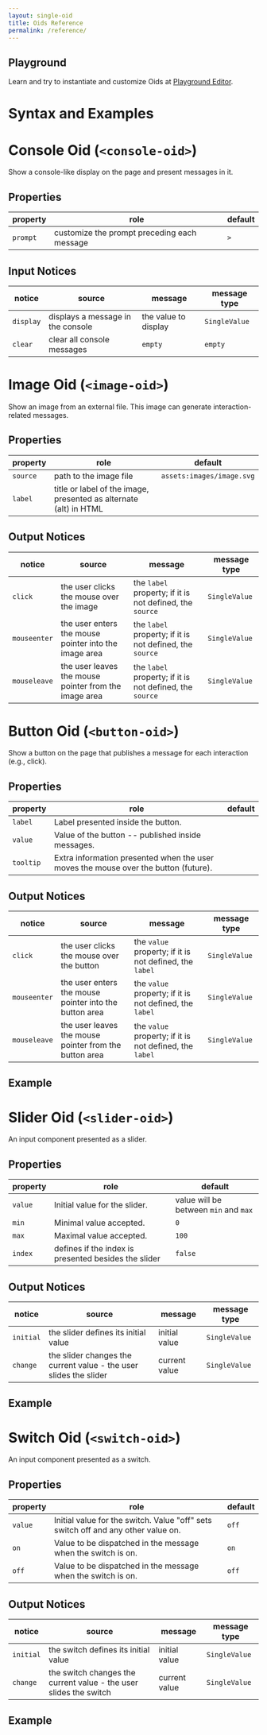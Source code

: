 ```yaml
---
layout: single-oid
title: Oids Reference
permalink: /reference/
---
```


<!-- Jekyll directive to avoid Liquid filters
{% raw %}
-->

<oid-sphere stylesheet="/oid/assets/css/oidclasses.css" assets="/oid/assets/images/tutorial/" global>
</oid-sphere>

## Playground

Learn and try to instantiate and customize Oids at [Playground Editor](https://mundorum.github.io/oid/oid/playground/editor/).

# Syntax and Examples

# Console Oid (`<console-oid>`)

Show a console-like display on the page and present messages in it.

## Properties

property  | role     | default
----------| -------- | -------
`prompt` | customize the prompt preceding each message | `>`

## Input Notices

notice    | source  | message | message type
----------| --------| ------- | ------------
`display` | displays a message in the console | the value to display | `SingleValue`
`clear`   | clear all console messages | `empty` | `empty`

<p>
<oid-play>
  <button-oid label="Start"
              value="The dinosaur jumped into the mud."
              publish="click~show/message">
  </button-oid>

  <console-oid prompt="*"
               subscribe="show/message~display">
  </console-oid>
</oid-play>
</p>

# Image Oid (`<image-oid>`)

Show an image from an external file. This image can generate interaction-related messages.

## Properties

property  | role     | default
----------| -------- | -------
`source`  | path to the image file | `assets:images/image.svg`
`label`   | title or label of the image, presented as alternate (alt) in HTML |

## Output Notices

notice       | source  | message | message type
-------------| --------| ------- | ------------
`click`      | the user clicks the mouse over the image | the `label` property; if it is not defined, the `source` | `SingleValue`
`mouseenter` | the user enters the mouse pointer into the image area | the `label` property; if it is not defined, the `source` | `SingleValue`
`mouseleave` | the user leaves the mouse pointer from the image area | the `label` property; if it is not defined, the `source` | `SingleValue`

<p>
<oid-play>
  <image-oid source="assets:images/dino.svg" label="a dangerous dinosaur">
</oid-play>
</p>

# Button Oid (`<button-oid>`)

Show a button on the page that publishes a message for each interaction (e.g., click).

## Properties

property  | role     | default
----------| -------- | -------
`label`   | Label presented inside the button. |
`value`   | Value of the button -- published inside messages. |
`tooltip` | Extra information presented when the user moves the mouse over the button (future). |

## Output Notices

notice       | source  | message | message type
-------------| --------| ------- | ------------
`click`      | the user clicks the mouse over the button | the `value` property; if it is not defined, the `label` | `SingleValue`
`mouseenter` | the user enters the mouse pointer into the button area | the `value` property; if it is not defined, the `label` | `SingleValue`
`mouseleave` | the user leaves the mouse pointer from the button area | the `value` property; if it is not defined, the `label` | `SingleValue`

## Example

<p>
<oid-play messages>
  <button-oid label="Talk"
              publish="click~show/message"
              value="Graauuuurrrr">
  </button-oid>
</oid-play>
</p>

# Slider Oid (`<slider-oid>`)

An input component presented as a slider.

## Properties

property  | role     | default
----------| -------- | -------
`value`   | Initial value for the slider. | value will be between `min` and `max`
`min`     | Minimal value accepted. | `0`
`max`     | Maximal value accepted. | `100`
`index`   | defines if the index is presented besides the slider | `false`

## Output Notices

notice       | source  | message | message type
-------------| --------| ------- | ------------
`initial`    | the slider defines its initial value | initial value | `SingleValue`
`change`     | the slider changes the current value - the user slides the slider | current value | `SingleValue`

## Example

<p>
<oid-play messages>
   <slider-oid min="0" max="100" value="30" index publish="initial~show/message;change~show/message"></slider-oid>
</oid-play>
</p>

# Switch Oid (`<switch-oid>`)

An input component presented as a switch.

## Properties

property  | role     | default
----------| -------- | -------
`value`   | Initial value for the switch. Value "off" sets switch off and any other value on. | `off`
`on`      | Value to be dispatched in the message when the switch is on. | `on`
`off`     | Value to be dispatched in the message when the switch is on. | `off`

## Output Notices

notice       | source  | message | message type
-------------| --------| ------- | ------------
`initial`    | the switch defines its initial value | initial value | `SingleValue`
`change`     | the switch changes the current value - the user slides the switch | current value | `SingleValue`

## Example

<p>
<oid-play messages>
  <switch-oid on="switched on" off="switched off" value="on" publish="initial~show/message;change~show/message">
  </switch-oid>
</oid-play>
</p>

<!-- Jekyll directive to avoid Liquid filters
{% endraw %}
-->